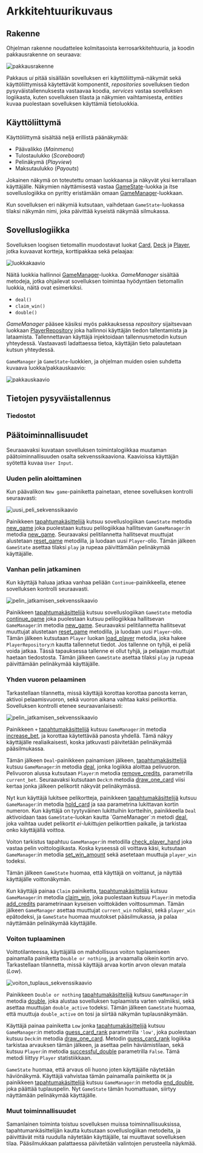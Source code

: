 # Arkkitehtuurikuvaus

## Rakenne

Ohjelman rakenne noudattelee kolmitasoista kerrosarkkitehtuuria, ja koodin pakkausrakenne on seuraava:

![pakkausrakenne](kuvat/pakkausrakenne.png)

Pakkaus _ui_ pitää sisällään sovelluksen eri käyttöliittymä-näkymät sekä käyttöliittymissä käytettävät komponentit, _repositories_ sovelluksen tiedon pysyväistallennuksesta vastaavaa koodia, _services_ vastaa sovelluksen logiikasta, kuten sovelluksen tilasta ja näkymien vaihtamisesta, _entities_ kuvaa puolestaan sovelluksen käyttämiä tietoluokkia.

## Käyttöliittymä

Käyttöliittymä sisältää neljä erillistä päänäkymää:

- Päävalikko (_Mainmenu_)
- Tulostaulukko (_Scoreboard_)
- Pelinäkymä (_Playview_)
- Maksutaulukko (_Payouts_)

Jokainen näkymä on toteutettu omaan luokkaansa ja näkyvät yksi kerrallaan käyttäjälle. Näkymien näyttämisestä vastaa [GameState](../src/services/game_state.py)-luokka ja itse sovelluslogiikka on pyritty eristämään omaan [GameManager](../src/services/game_manager.py)-luokkaan.

Kun sovelluksen eri näkymiä kutsutaan, vaihdetaan `GameState`-luokassa tilaksi näkymän nimi, joka päivittää kyseistä näkymää silmukassa.

## Sovelluslogiikka

Sovelluksen loogisen tietomallin muodostavat luokat [Card](../src/services/card.py), [Deck](../src/services/deck.py) ja [Player](../src/services/player.py), jotka kuvaavat kortteja, korttipakkaa sekä pelaajaa:

![luokkakaavio](kuvat/luokkakaavio.png)

Näitä luokkia hallinnoi [GameManager](../src/services/game_manager.py)-luokka. _GameManager_ sisältää metodeja, jotka ohjailevat sovelluksen toimintaa hyödyntäen tietomallin luokkia, näitä ovat esimerkiksi.

- `deal()`
- `claim_win()`
- `double()`

_GameManager_ pääsee käsiksi myös pakkauksessa _repository_ sijaitsevaan luokkaan [PlayerRepository](../src/repositories/player_repository.py) joka hallinnoi käyttäjän tiedon tallentamista ja lataamista. Tallennettavan käyttäjä injektoidaan tallennusmetodin kutsun yhteydessä. Vastaavasti ladattaessa tietoa, käyttäjän tieto palautetaan kutsun yhteydessä.

`GameManager` ja `GameState`-luokkien, ja ohjelman muiden osien suhdetta kuvaava luokka/pakkauskaavio:

![pakkauskaavio](kuvat/pakkauskaavio.png)

## Tietojen pysyväistallennus

### Tiedostot

## Päätoiminnallisuudet

Seuraaavaksi kuvataan sovelluksen toimintalogiikkaa muutaman päätoiminnallisuuden osalta sekvenssikaaviona. Kaavioissa käyttäjän syötettä kuvaa `User Input`.

### Uuden pelin aloittaminen

Kun päävalikon `New game`-painiketta painetaan, etenee sovelluksen kontrolli seuraavasti:

![uusi_peli_sekvenssikaavio](kuvat/uusi_peli_sekvenssikaavio.png)

Painikkeen [tapahtumakäsittelijä](../src/ui/components/button.py#L79) kutsuu sovelluslogiikan `GameState` metodia [new_game](../src/services/game_state.py#L126) joka puolestaan kutsuu pelilogiikkaa hallitsevan `GameManager`:in metodia [new_game](../src/services/game_manager.py#L35). Seuraavaksi pelitilannetta hallitsevat muuttujat alustetaan [reset_game](../src/services/game_manager.py#L24) metodilla, ja luodaan uusi `Player`-olio. Tämän jälkeen `GameState` asettaa tilaksi `play` ja rupeaa päivittämään pelinäkymää käyttäjälle.

### Vanhan pelin jatkaminen

Kun käyttäjä haluaa jatkaa vanhaa peliään `Continue`-painikkeella, etenee sovelluksen kontrolli seuraavasti.

![pelin_jatkamisen_sekvenssikaavio](kuvat/pelin_jatkamisen_sekvenssikaavio.png)

Painikkeen [tapahtumakäsittelijä](../src/ui/components/button.py#L79) kutsuu sovelluslogiikan `GameState` metodia [continue_game](../src/services/game_state.py#L110) joka puolestaan kutsuu pelilogiikkaa hallitsevan `GameManager`:in metodia [new_game](../src/services/game_manager.py#L35). Seuraavaksi pelitilannetta hallitsevat muuttujat alustetaan [reset_game](../src/services/game_manager.py#L24) metodilla, ja luodaan uusi `Player`-olio. Tämän jälkeen kutsutaan `Player` luokan [load_player](../src/entities/player.py#L44) metodia, joka hakee `PlayerRepository`:n kautta tallennetut tiedot. Jos tallenne on tyhjä, ei peliä voida jatkaa. Tässä tapauksessa tallenne ei ollut tyhjä, ja pelaajan muuttujat haetaan tiedostosta. Tämän jälkeen `GameState` asettaa tilaksi `play` ja rupeaa päivittämään pelinäkymää käyttäjälle.

### Yhden vuoron pelaaminen

Tarkastellaan tilannetta, missä käyttäjä korottaa korottaa panosta kerran, aktivoi pelaamisvuoron, sekä vuoron aikana vaihtaa kaksi pelikorttia. Sovelluksen kontrolli etenee seuraavanlaisesti:

![pelin_jatkamisen_sekvenssikaavio](kuvat/yksi_vuoro_sekvenssikaavio.png)

Painikkeen `+` [tapahtumakäsittelijä](../src/ui/components/button.py#L79) kutsuu `GameManager`:in metodia [increase_bet](../src/services/game_manager.py#L54), ja korottaa käytettävää panosta yhdellä. Tämä näkyy käyttäjälle realiaikaisesti, koska jatkuvasti päivitetään pelinäkymää pääsilmukassa.

Tämän jälkeen `Deal`-painikkeen painamisen jälkeen, [tapahtumakäsittelijä](../src/ui/components/button.py#L80) kutsuu `GameManager`:in metodia [deal](../src/services/game_manager.py#L112), jonka logiikka aloittaa pelivuoron. Pelivuoron alussa kutsutaan `Player`:n metodia [remove_credits](../src/entities/player.py#L19), parametrilla `current_bet`. Seuraavaksi kutsutaan `Deck`:n metodia [draw_one_card](../src/entities/deck.py#L46) viisi kertaa jonka jälkeen pelikortit näkyvät pelinäkymässä.

Nyt kun käyttäjä lukitsee pelikortteja, painikkeen [tapahtumakäsittelijä](../src/ui/components/button.py#L79) kutsuu `GameManager`:in metodia [hold_card](../src/services/game_manager.py#L72) ja saa parametrina lukittavan kortin numeron. Kun käyttäjä on tyytyväinen lukittuihin kortteihin, painikkeella `Deal` aktivoidaan taas `GameState`-luokan kautta `GameManager´:n metodi [deal](../src/services/game_manager.py#L112), joka vaihtaa uudet pelikortit _ei-lukittujen_ pelikorttien paikalle, ja tarkistaa onko käyttäjällä voittoa.

Voiton tarkistus tapahtuu `GameManager`:in metodilla [check_player_hand](../src/services/game_manager.py#L134) joka vastaa pelin voittologiikasta. Koska kyseessä oli voittava käsi, kutsutaan `GameManager`:in metodia [set_win_amount](../src/services/game_manager.py#L212) sekä asetetaan muuttuja `player_win` todeksi.

Tämän jälkeen `GameState` huomaa, että käyttäjä on voittanut, ja näyttää käyttäjälle voittonäkymän.

Kun käyttäjä painaa `Claim` painiketta, [tapahtumakäsittelijä](../src/ui/components/button.py#L79) kutsuu `GameManager`:in metodia [claim_win](../src/services/game_manager.py#L231), joka puolestaan kutsuu `Player`:in metodia [add_credits](../src/entities/player.py#L13) parametrinaan kyseisen voittokäden voittosumman. Tämän jälkeen `GameManager` asettaa muuttujat `current_win` nollaksi, sekä `player_win` epätodeksi, ja `GameState` huomaa muutokset pääsilmukassa, ja palaa näyttämään pelinäkymää käyttäjälle.

### Voiton tuplaaminen

Voittotilanteessa, käyttäjällä on mahdollisuus voiton tuplaamiseen painamalla painiketta `Double or nothing`, ja arvaamalla oikein kortin arvo. Tarkastellaan tilannetta, missä käyttäjä arvaa kortin arvon olevan matala (_Low_).

![voiton_tuplaus_sekvenssikaavio](kuvat/voiton_tuplaus_sekvenssikaavio.png)

Painikkeen `Double or nothing` [tapahtumakäsittelijä](../src/ui/components/button.py#L79) kutsuu `GameManager`:in metodia [double](../src/services/game_manager.py#L78), joka alustaa sovelluksen tuplaamista varten valmiiksi, sekä asettaa muuttujan `double_active` todeksi. Tämän jälkeen `GameState` huomaa, että muuttuja `double_active` on tosi ja siirtää näkymän tuplausnäkymään.

Käyttäjä painaa painiketta `Low` jonka [tapahtumakäsittelijä](../src/ui/components/button.py#L80) kutsuu `GameManager`:in metodia [guess_card_rank](../src/services/game_manager.py#L84) parametrilla `'low'`, joka puolestaan kutsuu `Deck`:in metodia [draw_one_card](../src/entities/deck.py#L46). Metodin [guess_card_rank](../src/services/game_manager.py#L84) logiikka tarkistaa arvauksen tämän jälkeen, ja asettaa pelin häviämistilaan, sekä kutsuu `Player`:in metodia [successful_double](../src/entities/player.py#L24) parametrilla `False`. Tämä metodi liittyy `Player` statistiikkaan.

`GameState` huomaa, että arvaus oli huono joten käyttäjälle näytetään häviönäkymä. Käyttäjä vahvistaa tämän painamalla painiketta `OK` ja painikkeen [tapahtumakäsittelijä](../src/ui/components/button.py#L79) kutsuu `GameManager`:in metodia [end_double](../src/services/game_manager.py#L108), joka päättää tuplauspelin. Nyt `GameState` tämän huomattuaan, siirtyy näyttämään pelinäkymää käyttäjälle.

### Muut toiminnallisuudet

Samanlainen toiminta toistuu sovelluksen muissa toiminnallisuuksissa, tapahtumankäsittelijän kautta kutsutaan sovelluslogiikan metodeita, ja päivittävät mitä ruudulla näytetään käyttäjälle, tai muuttavat sovelluksen tilaa. Pääsilmukkaan palattaessa päivitetään valintojen perusteella näykmää.

